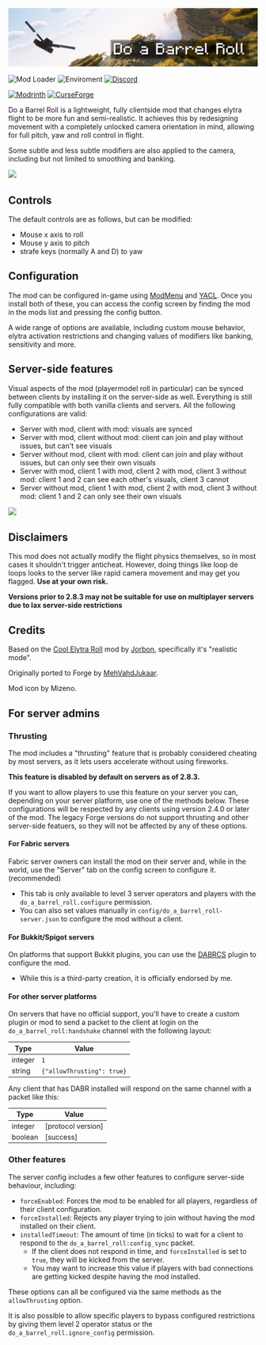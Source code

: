 <img style="text-align:center" src="img/banner.png">

![Mod Loader](https://img.shields.io/badge/mod%20loader-fabric%2c%20forge-a64581?style=flat)
![Enviroment](https://img.shields.io/badge/environment-client%2c%20opt%20server-536a9e?style=flat)
[![Discord](https://img.shields.io/discord/1016206797389975612?style=flat&color=blue&logo=discord&label=Discord)](https://discord.gg/WcYsDDQtyR)

[![Modrinth](https://img.shields.io/modrinth/dt/do-a-barrel-roll)](https://modrinth.com/mod/do-a-barrel-roll)
[![CurseForge](https://cf.way2muchnoise.eu/full_663658_downloads.svg)](https://curseforge.com/minecraft/mc-mods/do-a-barrel-roll)

Do a Barrel Roll is a lightweight, fully clientside mod that changes 
elytra flight to be more fun and semi-realistic.
It achieves this by redesigning movement with a 
completely unlocked camera orientation in mind, 
allowing for full pitch, yaw and roll control in flight.

Some subtle and less subtle modifiers are also applied to the camera,
including but not limited to smoothing and banking.

![](img/ravine.gif)

## Controls

The default controls are as follows, but can be modified:

- Mouse x axis to roll
- Mouse y axis to pitch
- strafe keys (normally A and D) to yaw

## Configuration

The mod can be configured in-game using [ModMenu](https://modrinth.com/mod/modmenu) and [YACL](https://modrinth.com/mod/yacl).
Once you install both of these,
you can access the config screen by finding the mod in the mods list and pressing the config button.

A wide range of options are available, including custom mouse behavior, elytra activation restrictions and
changing values of modifiers like banking, sensitivity and more.

## Server-side features

Visual aspects of the mod (playermodel roll in particular) can be synced between 
clients by installing it on the server-side as well. 
Everything is still fully compatible with both vanilla clients and servers. 
All the following configurations are valid:

- Server with mod, client with mod: visuals are synced
- Server with mod, client without mod: client can join and play without issues, but can't see visuals
- Server without mod, client with mod: client can join and play without issues, but can only see their own visuals
- Server with mod, client 1 with mod, client 2 with mod, client 3 without mod: client 1 and 2 can see each other's visuals, client 3 cannot
- Server without mod, client 1 with mod, client 2 with mod, client 3 without mod: client 1 and 2 can only see their own visuals

![](img/do-a-barrel-roll.gif)

## Disclaimers

This mod does not actually modify the flight physics themselves, 
so in most cases it shouldn't trigger anticheat. 
However, doing things like loop de loops looks to the server like rapid camera movement
and may get you flagged.
**Use at your own risk.**

**Versions prior to 2.8.3 may not be suitable for use on multiplayer servers due to lax server-side restrictions**

## Credits

Based on the [Cool Elytra Roll](https://github.com/Jorbon/cool_elytra) mod by [Jorbon](https://github.com/Jorbon),
specifically it's "realistic mode".

Originally ported to Forge by [MehVahdJukaar](https://github.com/MehVahdJukaar).

Mod icon by Mizeno.

## For server admins

### Thrusting

The mod includes a "thrusting" feature that is probably considered cheating by most servers, 
as it lets users accelerate without using fireworks.

**This feature is disabled by default on servers as of 2.8.3.**

If you want to allow players to use this feature on your server you can, 
depending on your server platform, use one of the methods below.
These configurations will be respected by any clients using version 2.4.0 or later of the mod.
The legacy Forge versions do not support thrusting and other server-side featuers, 
so they will not be affected by any of these options.

#### For Fabric servers

Fabric server owners can install the mod on their server and, while in the world, use the "Server" tab on the config screen to configure it. (recommended)
- This tab is only available to level 3 server operators and players with the `do_a_barrel_roll.configure` permission.
- You can also set values manually in `config/do_a_barrel_roll-server.json`
  to configure the mod without a client.

#### For Bukkit/Spigot servers

On platforms that support Bukkit plugins, you can use the [DABRCS](https://modrinth.com/plugin/dabrcs/) plugin to configure the mod.
- While this is a third-party creation, it is officially endorsed by me.

#### For other server platforms

On servers that have no official support, you'll have to create a custom plugin or mod to send a packet to the client at login on 
the `do_a_barrel_roll:handshake` channel with the following layout:

| Type    | Value                      |
|---------|----------------------------|
| integer | `1`                        |
| string  | `{"allowThrusting": true}` |

Any client that has DABR installed will respond on the same channel with a packet like this:

| Type    | Value              |
|---------|--------------------|
| integer | [protocol version] |
| boolean | [success]          |

### Other features

The server config includes a few other features to configure server-side behaviour, including:

- `forceEnabled`: Forces the mod to be enabled for all players, regardless of their client configuration.
- `forceInstalled`: Rejects any player trying to join without having the mod installed on their client.
- `installedTimeout`: The amount of time (in ticks) to wait for a client to respond to the `do_a_barrel_roll:config_sync` packet.
  - If the client does not respond in time, and `forceInstalled` is set to `true`, they will be kicked from the server.
  - You may want to increase this value if players with bad connections are getting kicked despite having the mod installed.

These options can all be configured via the same methods as the `allowThrusting` option.

It is also possible to allow specific players to bypass configured restrictions by giving them level 2 operator status 
or the `do_a_barrel_roll.ignore_config` permission.